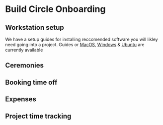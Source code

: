 # Build Circle Onboarding

## Workstation setup

We have a setup guides for installing reccomended software you will likley need going into a project. Guides or [MacOS](https://github.com/BuildCircle/onboarding/blob/master/workstation/mac.md), [Windows](https://github.com/BuildCircle/onboarding/blob/master/workstation/windows10.md) & [Ubuntu](https://github.com/BuildCircle/onboarding/blob/master/workstation/ubuntu.md) are currently available

## Ceremonies

## Booking time off

## Expenses

## Project time tracking

